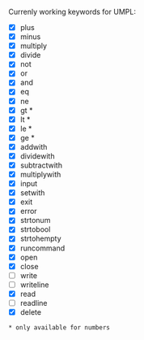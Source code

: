 Currenly working keywords for UMPL:
- [x] plus
- [x] minus
- [x] multiply
- [x] divide
- [x] not
- [x] or
- [x] and
- [x] eq
- [x] ne 
- [x] gt *
- [x] lt *
- [x] le *
- [x] ge *
- [x] addwith
- [x] dividewith
- [x] subtractwith
- [x] multiplywith
- [x] input
- [x] setwith
- [x] exit
- [x] error
- [x] strtonum
- [x] strtobool
- [x] strtohempty
- [x] runcommand
- [x] open
- [x] close
- [ ] write
- [ ] writeline
- [x] read
- [ ] readline
- [x] delete

`* only available for numbers`